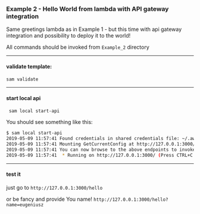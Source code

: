 ### Example 2 - Hello World from lambda with API gateway integration

Same greetings lambda as in Example 1 - but this time with api gateway integration and possibility to deploy it to the world!

All commands should be invoked from `Example_2` directory

---
#### validate template:
```bash
sam validate
```
---
#### start local api

```bash
 sam local start-api
```
You should see something like this:
```bash
$ sam local start-api
2019-05-09 11:57:41 Found credentials in shared credentials file: ~/.aws/credentials
2019-05-09 11:57:41 Mounting GetCurrentConfig at http://127.0.0.1:3000/hello [GET]
2019-05-09 11:57:41 You can now browse to the above endpoints to invoke your functions. You do not need to restart/reload SAM CLI while working on your functions, changes will be reflected instantly/automatically. You only need to restart SAM CLI if you update your AWS SAM template
2019-05-09 11:57:41  * Running on http://127.0.0.1:3000/ (Press CTRL+C to quit)
```

---
#### test it
just go to `http://127.0.0.1:3000/hello`

or be fancy and provide You name! `http://127.0.0.1:3000/hello?name=eugeniusz`
